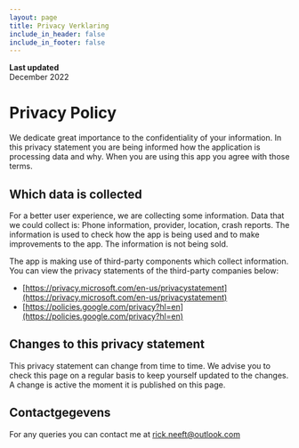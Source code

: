 ```yaml
---
layout: page
title: Privacy Verklaring
include_in_header: false
include_in_footer: false
---
```


**Last updated**  
December 2022

# Privacy Policy
We dedicate great importance to the confidentiality of your information. In this privacy statement you are being informed how the application is processing data and why. When you are using this app you agree with those terms.

## Which data is collected
For a better user experience, we are collecting some information. Data that we could collect is: Phone information, provider, location, crash reports. The information is used to check how the app is being used and to make improvements to the app. The information is not being sold.

The app is making use of third-party components which collect information. You can view the privacy statements of the third-party companies below:
- [https://privacy.microsoft.com/en-us/privacystatement](https://privacy.microsoft.com/en-us/privacystatement)
- [https://policies.google.com/privacy?hl=en](https://policies.google.com/privacy?hl=en)

## Changes to this privacy statement
This privacy statement can change from time to time. We advise you to check this page on a regular basis to keep yourself updated to the changes. A change is active the moment it is published on this page.

## Contactgegevens
For any queries you can contact me at [rick.neeft@outlook.com](mailto:rick.neeft@outlook.com)
